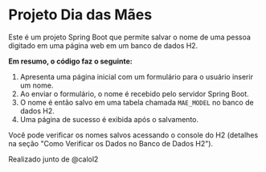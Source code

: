 # Projeto Dia das Mães

Este é um projeto Spring Boot que permite salvar o nome de uma pessoa digitado em uma página web em um banco de dados H2.

**Em resumo, o código faz o seguinte:**

1.  Apresenta uma página inicial com um formulário para o usuário inserir um nome.
2.  Ao enviar o formulário, o nome é recebido pelo servidor Spring Boot.
3.  O nome é então salvo em uma tabela chamada `MAE_MODEL` no banco de dados H2.
4.  Uma página de sucesso é exibida após o salvamento.

Você pode verificar os nomes salvos acessando o console do H2 (detalhes na seção "Como Verificar os Dados no Banco de Dados H2").

Realizado junto de @calol2
